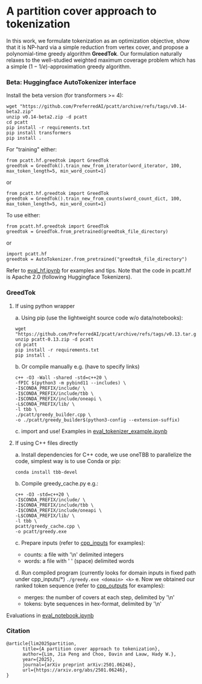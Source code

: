 # A partition cover approach to tokenization
In this work, we formulate tokenization as an optimization objective, show that it is NP-hard via a simple reduction from vertex cover, and propose a polynomial-time greedy algorithm **GreedTok**.
Our formulation naturally relaxes to the well-studied weighted maximum coverage problem which has a simple $(1 - 1/e)$-approximation greedy algorithm.

### Beta: Huggingface AutoTokenizer interface

Install the beta version (for transformers >= 4):
```
wget "https://github.com/PreferredAI/pcatt/archive/refs/tags/v0.14-beta2.zip"
unzip v0.14-beta2.zip -d pcatt
cd pcatt
pip install -r requirements.txt
pip install transformers
pip install .
```

For "training" either:
```
from pcatt.hf.greedtok import GreedTok
greedtok = GreedTok().train_new_from_iterator(word_iterator, 100, max_token_length=5, min_word_count=1)
```
or
```
from pcatt.hf.greedtok import GreedTok
greedtok = GreedTok().train_new_from_counts(word_count_dict, 100, max_token_length=5, min_word_count=1)
```
To use either:
```
from pcatt.hf.greedtok import GreedTok
greedtok = GreedTok.from_pretrained(greedtok_file_directory)
```
or
```
import pcatt.hf
greedtok = AutoTokenizer.from_pretrained("greedtok_file_directory")
```
Refer to [eval_hf.ipynb](https://github.com/PreferredAI/aoatt/blob/main/eval_hf.ipynb) for examples and tips. Note that the code in pcatt.hf is Apache 2.0 (following Huggingface Tokenizers).

### GreedTok 
1. If using python wrapper
   
    a. Using pip (use the lightweight source code w/o data/notebooks):
      ```
      wget "https://github.com/PreferredAI/pcatt/archive/refs/tags/v0.13.tar.gz"
      unzip pcatt-0.13.zip -d pcatt
      cd pcatt
      pip install -r requirements.txt
      pip install .
      ```
    b. Or compile manually e.g. (have to specify links)
      ```
      c++ -O3 -Wall -shared -std=c++20 \
      -fPIC $(python3 -m pybind11 --includes) \
      -I$CONDA_PREFIX/include/ \
      -I$CONDA_PREFIX/include/tbb \
      -I$CONDA_PREFIX/include/oneapi \
      -L$CONDA_PREFIX/lib/ \
      -l tbb \
      ./pcatt/greedy_builder.cpp \
      -o ./pcatt/greedy_builder$(python3-config --extension-suffix) 
      ```
    c. import and use! Examples in [eval_tokenizer_example.ipynb](https://github.com/PreferredAI/aoatt/blob/main/eval_tokenizer_example.ipynb)
2. If using C++ files directly

    a. Install dependencies for C++ code, we use oneTBB to parallelize the code, simplest way is to use Conda or pip:
      ```
      conda install tbb-devel
      ```

    b. Compile greedy_cache.py e.g.:
      ```
      c++ -O3 -std=c++20 \
      -I$CONDA_PREFIX/include/ \
      -I$CONDA_PREFIX/include/tbb \
      -I$CONDA_PREFIX/include/oneapi \
      -L$CONDA_PREFIX/lib/ \
      -l tbb \
      pcatt/greedy_cache.cpp \
      -o pcatt/greedy.exe 
      ```
    c. Prepare inputs (refer to [cpp_inputs](https://github.com/PreferredAI/aoatt/blob/main/cpp_inputs) for examples):
      * counts: a file with '\n' delimited integers
      * words: a file with ' ' (space) delimited words
        
    d. Run compiled program (currently looks for domain inputs in fixed path under cpp_inputs/*)
        ```
         ./greedy.exe <domain> <k>
        ```
    e. Now we obtained our ranked token sequence (refer to [cpp_outputs](https://github.com/PreferredAI/aoatt/blob/main/cpp_outputs/) for examples):
      * merges: the number of covers at each step, delimited by '\n'
      * tokens: byte sequences in hex-format, delimited by '\n'

Evaluations in [eval_notebook.ipynb](https://github.com/PreferredAI/aoatt/blob/main/eval_notebook.ipynb)

### Citation
```
@article{lim2025partition,
      title={A partition cover approach to tokenization}, 
      author={Lim, Jia Peng and Choo, Davin and Lauw, Hady W.},
      year={2025},
      journal={arXiv preprint arXiv:2501.06246},
      url={https://arxiv.org/abs/2501.06246}, 
}
```
